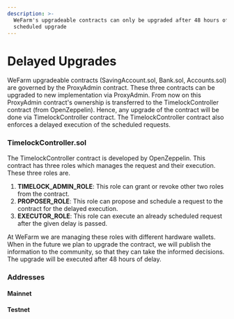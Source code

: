 ```yaml
---
description: >-
  WeFarm's upgradeable contracts can only be upgraded after 48 hours of
  scheduled upgrade
---
```


# Delayed Upgrades

WeFarm upgradeable contracts (SavingAccount.sol, Bank.sol, Accounts.sol) are governed by the ProxyAdmin contract. These three contracts can be upgraded to new implementation via ProxyAdmin. From now on this ProxyAdmin contract's ownership is transferred to the TimelockController contract (from OpenZeppelin). Hence, any upgrade of the contract will be done via TimelockController contract. The TimelockController contract also enforces a delayed execution of the scheduled requests.

### TimelockController.sol

The TimelockController contract is developed by OpenZeppelin. This contract has three roles which manages the request and their execution. These three roles are.

1. **TIMELOCK_ADMIN_ROLE**: This role can grant or revoke other two roles from the contract.
2. **PROPOSER_ROLE**: This role can propose and schedule a request to the contract for the delayed execution.
3. **EXECUTOR_ROLE**: This role can execute an already scheduled request after the given delay is passed.

At WeFarm we are managing these roles with different hardware wallets. When in the future we plan to upgrade the contract, we will publish the information to the community, so that they can take the informed decisions. The upgrade will be executed after 48 hours of delay.

### Addresses

#### Mainnet

#### Testnet
